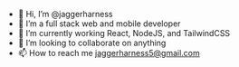 - 👋 Hi, I’m @jaggerharness
- 👀 I’m a full stack web and mobile developer
- 🌱 I’m currently working React, NodeJS, and TailwindCSS
- 💞️ I’m looking to collaborate on anything
- 📫 How to reach me jaggerharness5@gmail.com 

<!---
jaggerharness/jaggerharness is a ✨ special ✨ repository because its `README.md` (this file) appears on your GitHub profile.
You can click the Preview link to take a look at your changes.
--->
